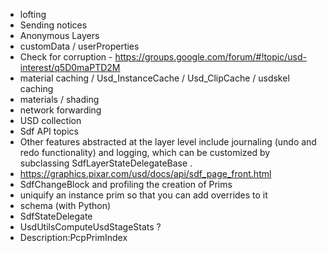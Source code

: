 - lofting
- Sending notices
- Anonymous Layers
- customData / userProperties
- Check for corruption - https://groups.google.com/forum/#!topic/usd-interest/q5D0maPTD2M
- material caching / Usd_InstanceCache / Usd_ClipCache / usdskel caching
- materials / shading
 - network forwarding
- USD collection
- Sdf API topics
 - Other features abstracted at the layer level include journaling (undo and redo functionality) and logging, which can be customized by subclassing SdfLayerStateDelegateBase .
  - https://graphics.pixar.com/usd/docs/api/sdf_page_front.html
- SdfChangeBlock and profiling the creation of Prims
- uniquify an instance prim so that you can add overrides to it
- schema (with Python) 
- SdfStateDelegate
- UsdUtilsComputeUsdStageStats ? 
- Description:PcpPrimIndex
